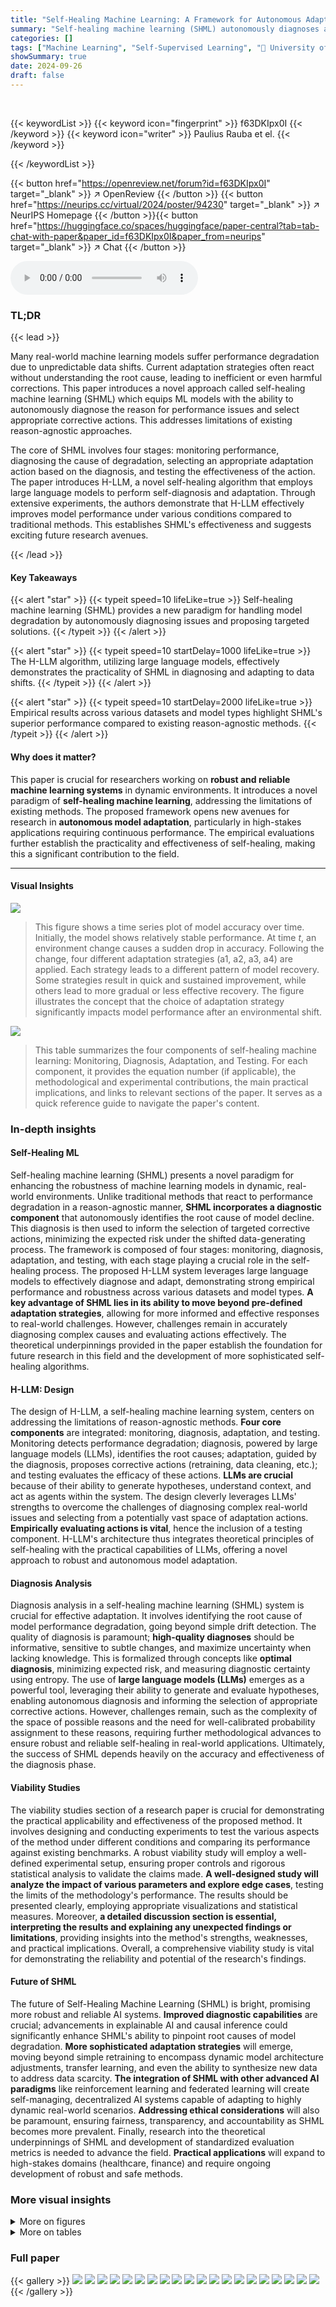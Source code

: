 ```yaml
---
title: "Self-Healing Machine Learning: A Framework for Autonomous Adaptation in Real-World Environments"
summary: "Self-healing machine learning (SHML) autonomously diagnoses and fixes model performance degradation caused by data shifts, outperforming reason-agnostic methods."
categories: []
tags: ["Machine Learning", "Self-Supervised Learning", "🏢 University of Cambridge",]
showSummary: true
date: 2024-09-26
draft: false
---
```


<br>

{{< keywordList >}}
{{< keyword icon="fingerprint" >}} f63DKIpx0I {{< /keyword >}}
{{< keyword icon="writer" >}} Paulius Rauba et el. {{< /keyword >}}
 
{{< /keywordList >}}

{{< button href="https://openreview.net/forum?id=f63DKIpx0I" target="_blank" >}}
↗ OpenReview
{{< /button >}}
{{< button href="https://neurips.cc/virtual/2024/poster/94230" target="_blank" >}}
↗ NeurIPS Homepage
{{< /button >}}{{< button href="https://huggingface.co/spaces/huggingface/paper-central?tab=tab-chat-with-paper&paper_id=f63DKIpx0I&paper_from=neurips" target="_blank" >}}
↗ Chat
{{< /button >}}



<audio controls>
    <source src="https://ai-paper-reviewer.com/f63DKIpx0I/podcast.wav" type="audio/wav">
    Your browser does not support the audio element.
</audio>


### TL;DR


{{< lead >}}

Many real-world machine learning models suffer performance degradation due to unpredictable data shifts. Current adaptation strategies often react without understanding the root cause, leading to inefficient or even harmful corrections. This paper introduces a novel approach called self-healing machine learning (SHML) which equips ML models with the ability to autonomously diagnose the reason for performance issues and select appropriate corrective actions.  This addresses limitations of existing reason-agnostic approaches.

The core of SHML involves four stages: monitoring performance, diagnosing the cause of degradation, selecting an appropriate adaptation action based on the diagnosis, and testing the effectiveness of the action.  The paper introduces H-LLM, a novel self-healing algorithm that employs large language models to perform self-diagnosis and adaptation.  Through extensive experiments, the authors demonstrate that H-LLM effectively improves model performance under various conditions compared to traditional methods. This establishes SHML's effectiveness and suggests exciting future research avenues.

{{< /lead >}}


#### Key Takeaways

{{< alert "star" >}}
{{< typeit speed=10 lifeLike=true >}} Self-healing machine learning (SHML) provides a new paradigm for handling model degradation by autonomously diagnosing issues and proposing targeted solutions. {{< /typeit >}}
{{< /alert >}}

{{< alert "star" >}}
{{< typeit speed=10 startDelay=1000 lifeLike=true >}} The H-LLM algorithm, utilizing large language models, effectively demonstrates the practicality of SHML in diagnosing and adapting to data shifts. {{< /typeit >}}
{{< /alert >}}

{{< alert "star" >}}
{{< typeit speed=10 startDelay=2000 lifeLike=true >}} Empirical results across various datasets and model types highlight SHML's superior performance compared to existing reason-agnostic methods. {{< /typeit >}}
{{< /alert >}}

#### Why does it matter?
This paper is crucial for researchers working on **robust and reliable machine learning systems** in dynamic environments. It introduces a novel paradigm of **self-healing machine learning**, addressing the limitations of existing methods.  The proposed framework opens new avenues for research in **autonomous model adaptation**, particularly in high-stakes applications requiring continuous performance. The empirical evaluations further establish the practicality and effectiveness of self-healing, making this a significant contribution to the field.

------
#### Visual Insights



![](https://ai-paper-reviewer.com/f63DKIpx0I/figures_0_1.jpg)

> This figure shows a time series plot of model accuracy over time. Initially, the model shows relatively stable performance.  At time *t*, an environment change causes a sudden drop in accuracy. Following the change, four different adaptation strategies (a1, a2, a3, a4) are applied. Each strategy leads to a different pattern of model recovery. Some strategies result in quick and sustained improvement, while others lead to more gradual or less effective recovery.  The figure illustrates the concept that the choice of adaptation strategy significantly impacts model performance after an environmental shift.





![](https://ai-paper-reviewer.com/f63DKIpx0I/tables_2_1.jpg)

> This table summarizes the four components of self-healing machine learning: Monitoring, Diagnosis, Adaptation, and Testing.  For each component, it provides the equation number (if applicable), the methodological and experimental contributions, the main practical implications, and links to relevant sections of the paper.  It serves as a quick reference guide to navigate the paper's content.





### In-depth insights


#### Self-Healing ML
Self-healing machine learning (SHML) presents a novel paradigm for enhancing the robustness of machine learning models in dynamic, real-world environments.  Unlike traditional methods that react to performance degradation in a reason-agnostic manner, **SHML incorporates a diagnostic component** that autonomously identifies the root cause of model decline.  This diagnosis is then used to inform the selection of targeted corrective actions, minimizing the expected risk under the shifted data-generating process. The framework is composed of four stages: monitoring, diagnosis, adaptation, and testing, with each stage playing a crucial role in the self-healing process.  The proposed H-LLM system leverages large language models to effectively diagnose and adapt, demonstrating strong empirical performance and robustness across various datasets and model types.  **A key advantage of SHML lies in its ability to move beyond pre-defined adaptation strategies**, allowing for more informed and effective responses to real-world challenges.  However, challenges remain in accurately diagnosing complex causes and evaluating actions effectively.  The theoretical underpinnings provided in the paper establish the foundation for future research in this field and the development of more sophisticated self-healing algorithms.

#### H-LLM: Design
The design of H-LLM, a self-healing machine learning system, centers on addressing the limitations of reason-agnostic methods.  **Four core components** are integrated: monitoring, diagnosis, adaptation, and testing. Monitoring detects performance degradation; diagnosis, powered by large language models (LLMs), identifies the root causes; adaptation, guided by the diagnosis, proposes corrective actions (retraining, data cleaning, etc.); and testing evaluates the efficacy of these actions.  **LLMs are crucial** because of their ability to generate hypotheses, understand context, and act as agents within the system.  The design cleverly leverages LLMs' strengths to overcome the challenges of diagnosing complex real-world issues and selecting from a potentially vast space of adaptation actions. **Empirically evaluating actions is vital**, hence the inclusion of a testing component. H-LLM's architecture thus integrates theoretical principles of self-healing with the practical capabilities of LLMs, offering a novel approach to robust and autonomous model adaptation.

#### Diagnosis Analysis
Diagnosis analysis in a self-healing machine learning (SHML) system is crucial for effective adaptation.  It involves identifying the root cause of model performance degradation, going beyond simple drift detection. The quality of diagnosis is paramount; **high-quality diagnoses** should be informative, sensitive to subtle changes, and maximize uncertainty when lacking knowledge.  This is formalized through concepts like **optimal diagnosis**, minimizing expected risk, and measuring diagnostic certainty using entropy.  The use of **large language models (LLMs)** emerges as a powerful tool, leveraging their ability to generate and evaluate hypotheses, enabling autonomous diagnosis and informing the selection of appropriate corrective actions.  However, challenges remain, such as the complexity of the space of possible reasons and the need for well-calibrated probability assignment to these reasons, requiring further methodological advances to ensure robust and reliable self-healing in real-world applications.  Ultimately, the success of SHML depends heavily on the accuracy and effectiveness of the diagnosis phase.

#### Viability Studies
The viability studies section of a research paper is crucial for demonstrating the practical applicability and effectiveness of the proposed method.  It involves designing and conducting experiments to test the various aspects of the method under different conditions and comparing its performance against existing benchmarks. A robust viability study will employ a well-defined experimental setup, ensuring proper controls and rigorous statistical analysis to validate the claims made.  **A well-designed study will analyze the impact of various parameters and explore edge cases**, testing the limits of the methodology's performance.  The results should be presented clearly, employing appropriate visualizations and statistical measures. Moreover,  **a detailed discussion section is essential, interpreting the results and explaining any unexpected findings or limitations**, providing insights into the method's strengths, weaknesses, and practical implications. Overall, a comprehensive viability study is vital for demonstrating the reliability and potential of the research's findings.

#### Future of SHML
The future of Self-Healing Machine Learning (SHML) is bright, promising more robust and reliable AI systems.  **Improved diagnostic capabilities** are crucial; advancements in explainable AI and causal inference could significantly enhance SHML's ability to pinpoint root causes of model degradation.  **More sophisticated adaptation strategies** will emerge, moving beyond simple retraining to encompass dynamic model architecture adjustments, transfer learning, and even the ability to synthesize new data to address data scarcity.  **The integration of SHML with other advanced AI paradigms** like reinforcement learning and federated learning will create self-managing, decentralized AI systems capable of adapting to highly dynamic real-world scenarios.  **Addressing ethical considerations** will also be paramount, ensuring fairness, transparency, and accountability as SHML becomes more prevalent. Finally, research into the theoretical underpinnings of SHML and development of standardized evaluation metrics is needed to advance the field.  **Practical applications** will expand to high-stakes domains (healthcare, finance) and require ongoing development of robust and safe methods.


### More visual insights

<details>
<summary>More on figures
</summary>


![](https://ai-paper-reviewer.com/f63DKIpx0I/figures_1_1.jpg)

> This figure illustrates the architecture of a self-healing machine learning system.  The system consists of a deployed machine learning model (f) and a healing mechanism (H) that interacts with it.  The healing mechanism has four main components:  1. **Monitoring:** Checks if the model's performance has decreased. 2. **Diagnosis:** Identifies the reasons for the performance decrease. 3. **Adaptation:** Proposes and implements corrective actions to improve the model's performance. 4. **Testing:** Evaluates the effectiveness of the implemented actions.  The ultimate goal is to find the optimal adaptation strategy to maximize the predictive performance of the model.


![](https://ai-paper-reviewer.com/f63DKIpx0I/figures_4_1.jpg)

> This figure illustrates the four stages of the self-healing machine learning (SHML) framework.  The deployed model, *f*, interacts with the healing mechanism, *H*, which consists of four components: monitoring (*H<sub>M</sub>*), diagnosis (*H<sub>D</sub>*), adaptation, and testing (*H<sub>T</sub>*).  The monitoring component detects performance degradation.  If degradation is detected, the diagnosis component identifies the cause.  Based on the diagnosis, the adaptation component selects an action (*a*) from a set of possible actions (*A*) according to an adaptation policy (π).  Finally, the testing component evaluates the action's effect on the model's performance. The chosen action is then applied to the model (*f*) at the next time step. The entire process repeats continuously, allowing for autonomous adaptation to changes in the environment.


![](https://ai-paper-reviewer.com/f63DKIpx0I/figures_8_1.jpg)

> This figure shows the relationship between the drift detection threshold and the average recovery time and post-intervention accuracy of the Self-Healing Machine Learning (SHML) system. The average recovery time shows an exponential relationship with the drift detection threshold, increasing significantly as the threshold increases. The post-intervention accuracy decreases linearly as the drift detection threshold increases. This indicates that lower thresholds lead to faster recovery and higher accuracy, but with greater risks of false positives and unnecessary interventions. Conversely, higher thresholds increase recovery time but reduce the likelihood of false positives and unnecessary actions.


![](https://ai-paper-reviewer.com/f63DKIpx0I/figures_8_2.jpg)

> This figure shows the relationship between the drift detection threshold and both the average recovery time and the post-intervention accuracy of the self-healing machine learning model, H-LLM.  Lower thresholds (meaning higher sensitivity to detecting shifts) lead to faster recovery times, but also an increase in false positives that can impact accuracy. However, the self-healing model is quite robust to these false positives; there is still a marked improvement in post-intervention accuracy even with a low threshold compared to traditional systems.


![](https://ai-paper-reviewer.com/f63DKIpx0I/figures_9_1.jpg)

> This figure shows the results of the fifth viability study (Sec. 6.5) in the paper, which analyzes the sensitivity of the SHML adaptation actions. The left panel shows how the accuracy of each action varies with the range of values corrupted, demonstrating that as more values are corrupted, the actions become more concentrated and less effective.  The right panel shows how the accuracy varies with the size of the backtesting dataset, suggesting that with a larger dataset, the actions are more spread out.  Overall, this highlights the importance of high-quality data and a large backtesting window for reliable adaptation action selection in SHML.


![](https://ai-paper-reviewer.com/f63DKIpx0I/figures_9_2.jpg)

> This figure shows the impact of including a testing phase (using a backtesting window) in the self-healing machine learning process.  The x-axis represents the accuracy achieved by the adaptation policies, and the y-axis shows the percentage of corrupted data. The blue circles represent the performance when there is no backtesting window, while the black circles show the performance when the backtesting window is used to evaluate proposed actions.  The figure demonstrates that including the testing phase significantly improves the accuracy of the selected actions.  The improvement is most substantial at lower levels of data corruption.


![](https://ai-paper-reviewer.com/f63DKIpx0I/figures_32_1.jpg)

> This figure shows the relationship between the warm-start parameter (x-axis) and two metrics: average recovery time and post-intervention accuracy.  The average recovery time shows a significant increase when the warm-start parameter is set high, indicating a delay in triggering the self-healing system due to false positive drift detection. Conversely, the post-intervention accuracy is higher with smaller thresholds.  This suggests that SHML is robust to false positives from drift detection algorithms, making it more effective when the threshold for detecting drift is lower (higher sensitivity).


![](https://ai-paper-reviewer.com/f63DKIpx0I/figures_32_2.jpg)

> This figure displays the quality of diagnosis made by the model as the number of corrupted columns increases.  The y-axis represents the KL-divergence between the true and predicted probabilities of corrupted columns.  Lower KL-divergence indicates a better quality of diagnosis (closer to the truth). As more columns are corrupted, the uncertainty increases, leading to a more uniform diagnosis (higher KL-divergence). This indicates that when many columns are impacted, pinpointing the exact source of the problem becomes more challenging.


![](https://ai-paper-reviewer.com/f63DKIpx0I/figures_33_1.jpg)

> This figure shows the potential impact of different adaptation strategies on model performance when facing environmental changes.  Four different strategies (a1-a4) are represented, and their effect on model accuracy over time is illustrated.  The graph demonstrates that different strategies have varying degrees of success in maintaining performance after an environmental change, highlighting the importance of selecting an appropriate strategy.


</details>




<details>
<summary>More on tables
</summary>


![](https://ai-paper-reviewer.com/f63DKIpx0I/tables_7_1.jpg)
> This table compares the theoretical components of the Self-Healing Machine Learning (SHML) framework with their implementations in the H-LLM algorithm. It shows how each theoretical component (Monitoring, Diagnosis, Adaptation, and Testing) is approximated in practice using specific techniques. The table highlights the use of drift detection algorithms, Large Language Models (LLMs) for diagnosis and adaptation via Monte Carlo sampling, and empirical datasets for testing.

![](https://ai-paper-reviewer.com/f63DKIpx0I/tables_7_2.jpg)
> This table presents the accuracy of a deployed model (f) after an intervention that changes the data generating process (DGP) and corrupts a certain percentage (τ) of columns (k).  The results compare the performance of several methods: no retraining, partially updating, new model training, ensemble method, and H-LLM. The table helps showcase that H-LLM, the proposed self-healing approach, significantly outperforms the other methods, particularly when the corruption level is high.

![](https://ai-paper-reviewer.com/f63DKIpx0I/tables_8_1.jpg)
> This table presents the accuracy of different methods (no retraining, partially updating, new model training, ensemble method, and H-LLM) across five datasets (airlines, poker, weather, electricity, and covtype) under two conditions: (1) corrupting 5 columns (k=5) and (2) corrupting 5% of the values (τ=5).  It demonstrates H-LLM's robustness and ability to handle data corruption, consistently outperforming other methods.

![](https://ai-paper-reviewer.com/f63DKIpx0I/tables_17_1.jpg)
> This table summarizes the four stages of self-healing machine learning: Monitoring, Diagnosis, Adaptation, and Testing.  For each stage, it provides the equation number (if applicable), the methodological and experimental contributions, and the main practical implications,  along with links to relevant sections of the paper, serving as a guide for the reader.

![](https://ai-paper-reviewer.com/f63DKIpx0I/tables_17_2.jpg)
> This table summarizes the four key components of self-healing machine learning (SHML): Monitoring, Diagnosis, Adaptation, and Testing.  For each component, it provides the equation number from the paper where the component is defined, the methodological and experimental contributions related to that component, the main practical implications of that component, and links to relevant sections within the paper. It acts as a guide for navigating through the various sections of the paper that deal with each component.

![](https://ai-paper-reviewer.com/f63DKIpx0I/tables_20_1.jpg)
> This table compares the theoretical components of the Self-healing Machine Learning (SHML) framework with their practical implementations in the H-LLM algorithm.  It shows how each component (monitoring, diagnosis, adaptation, testing) is conceptually defined and then approximated in the H-LLM system using large language models (LLMs). The table highlights the trade-offs and approximations made in translating the theoretical framework into a practical algorithm.

![](https://ai-paper-reviewer.com/f63DKIpx0I/tables_33_1.jpg)
> This table presents the accuracy of a deployed model (f) after an intervention that changes the data generating process (DGP) and introduces corruption in a percentage (τ) of k columns.  The results compare the performance of H-LLM against four other methods (No retraining, Partially Updating, New model training, Ensemble Method) across different levels of corruption (both the number of corrupted columns and the percentage of corrupted values within those columns).  Higher accuracy is indicated by the upward-pointing arrow (↑). The table demonstrates H-LLM's superior performance in handling model degradation caused by DGP changes and data corruption.

![](https://ai-paper-reviewer.com/f63DKIpx0I/tables_33_2.jpg)
> This table presents the accuracy results of different model adaptation methods under varying levels of data corruption.  The methods compared include:  No retraining, Partially Updating, New model training, Ensemble Method and the proposed H-LLM.  The accuracy is measured under different numbers of corrupted columns (k) and different corruption percentages (τ).  Higher accuracy is better, indicating superior model adaptation in the face of corruption and distribution shifts.  The results demonstrate H-LLM's superior performance compared to existing methods across various levels of data corruption.

![](https://ai-paper-reviewer.com/f63DKIpx0I/tables_34_1.jpg)
> This table compares the accuracies achieved by different model adaptation methods on the diabetes prediction task.  It includes standard adaptation techniques like no retraining, partial updating, new model training, and ensemble methods, along with streaming-specific algorithms (ADWIN Bagging, Hoeffding Tree, Adaptive Voting), and the authors' proposed Self-Healing ML approach.  The results show that while specialized streaming algorithms outperform basic adaptations, they still underperform the Self-Healing ML approach.

![](https://ai-paper-reviewer.com/f63DKIpx0I/tables_34_2.jpg)
> This table summarizes the four components of self-healing machine learning: monitoring, diagnosis, adaptation, and testing.  For each component, it provides a brief definition, links to the relevant sections of the paper where the component is discussed in detail, and notes on the methodological and experimental contributions associated with that component. It is designed as a navigation guide for readers to locate specific information within the paper.

![](https://ai-paper-reviewer.com/f63DKIpx0I/tables_34_3.jpg)
> This table compares the performance of different model adaptation methods across various machine learning models on a weather dataset. The features were corrupted during the test phase to simulate real-world scenarios. The table shows that the self-healing machine learning (SHML) approach consistently outperforms other methods, demonstrating its robustness and adaptability across different models and corruption levels.

</details>




### Full paper

{{< gallery >}}
<img src="https://ai-paper-reviewer.com/f63DKIpx0I/1.png" class="grid-w50 md:grid-w33 xl:grid-w25" />
<img src="https://ai-paper-reviewer.com/f63DKIpx0I/2.png" class="grid-w50 md:grid-w33 xl:grid-w25" />
<img src="https://ai-paper-reviewer.com/f63DKIpx0I/3.png" class="grid-w50 md:grid-w33 xl:grid-w25" />
<img src="https://ai-paper-reviewer.com/f63DKIpx0I/4.png" class="grid-w50 md:grid-w33 xl:grid-w25" />
<img src="https://ai-paper-reviewer.com/f63DKIpx0I/5.png" class="grid-w50 md:grid-w33 xl:grid-w25" />
<img src="https://ai-paper-reviewer.com/f63DKIpx0I/6.png" class="grid-w50 md:grid-w33 xl:grid-w25" />
<img src="https://ai-paper-reviewer.com/f63DKIpx0I/7.png" class="grid-w50 md:grid-w33 xl:grid-w25" />
<img src="https://ai-paper-reviewer.com/f63DKIpx0I/8.png" class="grid-w50 md:grid-w33 xl:grid-w25" />
<img src="https://ai-paper-reviewer.com/f63DKIpx0I/9.png" class="grid-w50 md:grid-w33 xl:grid-w25" />
<img src="https://ai-paper-reviewer.com/f63DKIpx0I/10.png" class="grid-w50 md:grid-w33 xl:grid-w25" />
<img src="https://ai-paper-reviewer.com/f63DKIpx0I/11.png" class="grid-w50 md:grid-w33 xl:grid-w25" />
<img src="https://ai-paper-reviewer.com/f63DKIpx0I/12.png" class="grid-w50 md:grid-w33 xl:grid-w25" />
<img src="https://ai-paper-reviewer.com/f63DKIpx0I/13.png" class="grid-w50 md:grid-w33 xl:grid-w25" />
<img src="https://ai-paper-reviewer.com/f63DKIpx0I/14.png" class="grid-w50 md:grid-w33 xl:grid-w25" />
<img src="https://ai-paper-reviewer.com/f63DKIpx0I/15.png" class="grid-w50 md:grid-w33 xl:grid-w25" />
<img src="https://ai-paper-reviewer.com/f63DKIpx0I/16.png" class="grid-w50 md:grid-w33 xl:grid-w25" />
<img src="https://ai-paper-reviewer.com/f63DKIpx0I/17.png" class="grid-w50 md:grid-w33 xl:grid-w25" />
<img src="https://ai-paper-reviewer.com/f63DKIpx0I/18.png" class="grid-w50 md:grid-w33 xl:grid-w25" />
<img src="https://ai-paper-reviewer.com/f63DKIpx0I/19.png" class="grid-w50 md:grid-w33 xl:grid-w25" />
<img src="https://ai-paper-reviewer.com/f63DKIpx0I/20.png" class="grid-w50 md:grid-w33 xl:grid-w25" />
{{< /gallery >}}